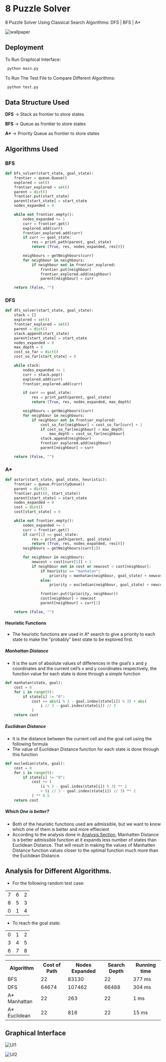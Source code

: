 # 8 Puzzle Solver

8 Puzzle Solver Using Classical Search Algorithms: DFS | BFS | A\*

![wallpaper](https://github.com/YoussefAboelwafa/8-Puzzle_Solver/assets/96186143/6f0edc1a-fe03-4f50-a8f7-c1eb3f9e820d)


## Deployment

To Run Graphical Interface:

```bash
 python main.py
```

To Run The Test File to Compare Different Algorithms:

```bash
 python test.py
```

## Data Structure Used

<strong>DFS</strong> &rarr; Stack as frontier to store states

<strong>BFS</strong> &rarr; Queue as frontier to store states

<strong>A*</strong> &rarr; Priority Queue as frontier to store states

## Algorithms Used

### BFS

```python
def bfs_solver(start_state, goal_state):
    frontier = queue.Queue()
    explored = set()
    frontier_explored = set()
    parent = dict()
    frontier.put(start_state)
    parent[start_state] = start_state
    nodes_expanded = 0

    while not frontier.empty():
        nodes_expanded += 1
        curr = frontier.get()
        explored.add(curr)
        frontier_explored.add(curr)
        if curr == goal_state:
            res = print_path(parent, goal_state)
            return (True, res, nodes_expanded, res[0])

        neighbours = getNeighbours(curr)
        for neighbour in neighbours:
            if neighbour not in frontier_explored:
                frontier.put(neighbour)
                frontier_explored.add(neighbour)
                parent[neighbour] = curr

    return (False, "")
```

### DFS

```python
def dfs_solver(start_state, goal_state):
    stack = []
    explored = set()
    frontier_explored = set()
    parent = dict()
    stack.append(start_state)
    parent[start_state] = start_state
    nodes_expanded = 0
    max_depth = 0
    cost_so_far = dict()
    cost_so_far[start_state] = 0

    while stack:
        nodes_expanded += 1
        curr = stack.pop()
        explored.add(curr)
        frontier_explored.add(curr)

        if curr == goal_state:
            res = print_path(parent, goal_state)
            return (True, res, nodes_expanded, max_depth)

        neighbours = getNeighbours(curr)
        for neighbour in neighbours:
            if neighbour not in frontier_explored:
                cost_so_far[neighbour] = cost_so_far[curr] + 1
                if cost_so_far[neighbour] > max_depth:
                    max_depth = cost_so_far[neighbour]
                stack.append(neighbour)
                frontier_explored.add(neighbour)
                parent[neighbour] = curr

    return (False, "")
```

### A\*

```python
def astar(start_state, goal_state, heuristic):
    frontier = queue.PriorityQueue()
    parent = dict()
    frontier.put((0, start_state))
    parent[start_state] = start_state
    nodes_expanded = 0
    cost = dict()
    cost[start_state] = 0

    while not frontier.empty():
        nodes_expanded += 1
        curr = frontier.get()
        if curr[1] == goal_state:
            res = print_path(parent, goal_state)
            return (True, res, nodes_expanded, res[0])
        neighbours = getNeighbours(curr[1])

        for neighbour in neighbours:
            newcost = cost[curr[1]] + 1
            if neighbour not in cost or newcost < cost[neighbour]:
                if heuristic == "manhatan":
                    priority = manhatan(neighbour, goal_state) + newcost
                else:
                    priority = eucledian(neighbour, goal_state) + newcost

                frontier.put((priority, neighbour))
                cost[neighbour] = newcost
                parent[neighbour] = curr[1]

    return (False, "")
```

#### Heuristic Functions

- The heuristic functions are used in A\* search to give a priority to each state to make the "probably" best state to be explored first.

##### Manhattan Distance

- It is the sum of absolute values of differences in the goal’s x and y coordinates and the current cell’s x and y coordinates respectively, the function value for each state is done through a simple function

```python
def manhatan(state, goal):
    cost = 0
    for i in range(9):
        if state[i] != "0":
            cost += abs(i % 3 - goal.index(state[i]) % 3) + abs(
                i // 3 - goal.index(state[i]) // 3
            )
    return cost
```

##### Euclidean Distance

- It is the distance between the current cell and the goal cell using the following formula
- The value of Euclidean Distance function for each state is done through this function

```python
def eucledian(state, goal):
    cost = 0
    for i in range(9):
        if state[i] != "0":
            cost += (
                (i % 3 - goal.index(state[i]) % 3) ** 2
                + (i // 3 - goal.index(state[i]) // 3) ** 2
            ) ** 0.5
    return cost
```

##### Which One is better?

- Both of the heuristic functions used are admissible, but we want to know which one of them is better and more effiecient
- According to the analysis done in [Analysis Section](#analysis-for-different-algorithms), Manhatten Distance is a better admissible function at it expands less number of states than Euclidean Distance. That will result in making the values of Manhatten Distance function values closer to the optimal function much more than the Euclidean Distance.

## Analysis for Different Algorithms.

- For the following random test case:
<table align="center">
  <tr>
    <td>7</td>
    <td>6</td>
    <td>2</td>
  </tr>
  <tr>
    <td>8</td>
    <td>5</td>
    <td>3</td>
  </tr>
  <tr>
    <td>0</td>
    <td>1</td>
    <td>4</td>
  </tr>
</table>

- To reach the goal state:

<table align="center">
  <tr>
    <td>0</td>
    <td>1</td>
    <td>2</td>
  </tr>
  <tr>
    <td>3</td>
    <td>4</td>
    <td>5</td>
  </tr>
  <tr>
    <td>6</td>
    <td>7</td>
    <td>8</td>
  </tr>
</table>
<table align="center">
  <tr>
    <th>Algorithm</th>
    <th>Cost of Path</th>
    <th>Nodes Expanded</th>
    <th>Search Depth</th>
    <th>Running time</th>
  </tr>
  <tr>
    <td>BFS</td>
    <td>22</td>
    <td>83130</td>
    <td>22</td>
    <td>377 ms</td>
  </tr>
  <tr>
    <td>DFS</td>
    <td>64674</td>
    <td>107462</td>
    <td>66488</td>
    <td>304 ms</td>
  </tr>
  <tr>
    <td>A* Manhattan</td>
    <td>22</td>
    <td>263</td>
    <td>22</td>
    <td>1 ms</td>
  </tr>
  <tr>
    <td>A* Euclidean</td>
    <td>22</td>
    <td>816</td>
    <td>22</td>
    <td>15 ms</td>
  </tr>
</table>

## Graphical Interface

![UI1](https://github.com/YoussefAboelwafa/8-Puzzle_Solver/assets/96186143/573a4c62-fcb4-4a35-b5c4-60ae64cfa08b)

![UI2](https://github.com/YoussefAboelwafa/8-Puzzle_Solver/assets/96186143/b3dc7e2a-64fe-4be1-8b06-72017fe96189)


